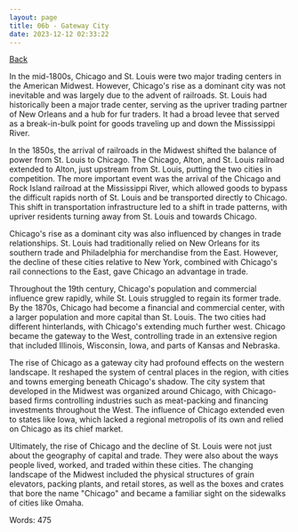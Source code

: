 ```yaml
---
layout: page
title: 06b - Gateway City
date: 2023-12-12 02:33:22
---
```


[Back](./)


In the mid-1800s, Chicago and St. Louis were two major trading centers in the American Midwest. However, Chicago's rise as a dominant city was not inevitable and was largely due to the advent of railroads. St. Louis had historically been a major trade center, serving as the upriver trading partner of New Orleans and a hub for fur traders. It had a broad levee that served as a break-in-bulk point for goods traveling up and down the Mississippi River.

In the 1850s, the arrival of railroads in the Midwest shifted the balance of power from St. Louis to Chicago. The Chicago, Alton, and St. Louis railroad extended to Alton, just upstream from St. Louis, putting the two cities in competition. The more important event was the arrival of the Chicago and Rock Island railroad at the Mississippi River, which allowed goods to bypass the difficult rapids north of St. Louis and be transported directly to Chicago. This shift in transportation infrastructure led to a shift in trade patterns, with upriver residents turning away from St. Louis and towards Chicago.

Chicago's rise as a dominant city was also influenced by changes in trade relationships. St. Louis had traditionally relied on New Orleans for its southern trade and Philadelphia for merchandise from the East. However, the decline of these cities relative to New York, combined with Chicago's rail connections to the East, gave Chicago an advantage in trade.

Throughout the 19th century, Chicago's population and commercial influence grew rapidly, while St. Louis struggled to regain its former trade. By the 1870s, Chicago had become a financial and commercial center, with a larger population and more capital than St. Louis. The two cities had different hinterlands, with Chicago's extending much further west. Chicago became the gateway to the West, controlling trade in an extensive region that included Illinois, Wisconsin, Iowa, and parts of Kansas and Nebraska.

The rise of Chicago as a gateway city had profound effects on the western landscape. It reshaped the system of central places in the region, with cities and towns emerging beneath Chicago's shadow. The city system that developed in the Midwest was organized around Chicago, with Chicago-based firms controlling industries such as meat-packing and financing investments throughout the West. The influence of Chicago extended even to states like Iowa, which lacked a regional metropolis of its own and relied on Chicago as its chief market.

Ultimately, the rise of Chicago and the decline of St. Louis were not just about the geography of capital and trade. They were also about the ways people lived, worked, and traded within these cities. The changing landscape of the Midwest included the physical structures of grain elevators, packing plants, and retail stores, as well as the boxes and crates that bore the name "Chicago" and became a familiar sight on the sidewalks of cities like Omaha.

Words: 475